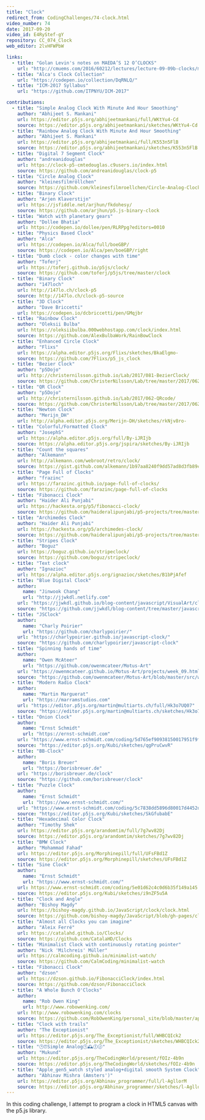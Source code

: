 ```yaml
---
title: "Clock"
redirect_from: CodingChallenges/74-clock.html
video_number: 74
date: 2017-09-20
video_id: E4RyStef-gY
repository: CC_074_Clock
web_editor: 2lvHFWPbW

links:
  - title: "Golan Levin's notes on MAEDA’S 12 O’CLOCKS"
    url: "http://cmuems.com/2016/60212/lectures/lecture-09-09b-clocks/maedas-clocks/"
  - title: "Alca's Clock Collection"
    url: "https://codepen.io/collection/DqRNLQ/"
  - title: "ICM-2017 Syllabus"
    url: "https://github.com/ITPNYU/ICM-2017"

contributions:
  - title: "Simple Analog Clock With Minute And Hour Smoothing"
    author: "Abhijeet S. Mankani"
    url: https://editor.p5js.org/abhijeetmankani/full/WKtYu4-Cd
    source: https://editor.p5js.org/abhijeetmankani/sketches/WKtYu4-Cd
  - title: "Rainbow Analog Clock With Minute And Hour Smoothing"
    author: "Abhijeet S. Mankani"
    url: https://editor.p5js.org/abhijeetmankani/full/K553n5FlB
    source: https://editor.p5js.org/abhijeetmankani/sketches/K553n5FlB
  - title: "Digital 7 Segment Clock"
    author: "andreanidouglas"
    url: https://clock-p5-cmtedouglas.c9users.io/index.html
    source: https://github.com/andreanidouglas/clock-p5
  - title: "Circle Analog Clock"
    author: "kleinesfilmröllchen"
    source: https://github.com/kleinesfilmroellchen/Circle-Analog-Clock
  - title: "Binary Clock"
    author: "Arjen Klaverstijn"
    url: https://jsfiddle.net/arjhun/fkdohesy/
    source: https://github.com/arjhun/p5.js-binary-clock
  - title: "Watch with planetary gears"
    author: "Dollee Bhatia"
    url: https://codepen.io/dollee/pen/RLRPpg?editors=0010
  - title: "Physics Based Clock"
    author: "Alca"
    url: https://codepen.io/Alca/full/boeGBP/
    source: https://codepen.io/Alca/pen/boeGBP/right
  - title: "Dumb clock - color changes with time"
    author: "Toferj"
    url: https://toferj.github.io/p5js/clock/
    source: https://github.com/toferj/p5js/tree/master/clock
  - title: "Binary Clock"
    author: "147loch"
    url: http://147lo.ch/clock-p5
    source: http://147lo.ch/clock-p5-source
  - title: "3D Clock"
    author: "Dave Briccetti"
    url: https://codepen.io/dcbriccetti/pen/GMqjbr
  - title: "Rainbow Clock"
    author: "Oleksii Bulba"
    url: https://oleksiibulba.000webhostapp.com/clock/index.html
    source: https://github.com/AlexBulbaWork/RainBowClock
  - title: "Enhanced Circle Clock"
    author: "Flixs"
    url: https://alpha.editor.p5js.org/Flixs/sketches/BkaElgmo-
    source: https://github.com/7Flixs/p5_js_clock
  - title: "Bezier Clock"
    author: "p5Dojo"
    url: http://christernilsson.github.io/Lab/2017/081-BezierClock/
    source: https://github.com/ChristerNilsson/Lab/tree/master/2017/062-QRcode
  - title: "QR Clock"
    author: "p5Dojo"
    url: http://christernilsson.github.io/Lab/2017/062-QRcode/
    source: https://github.com/ChristerNilsson/Lab/tree/master/2017/062-QRcode
  - title: "Newton Clock"
    author: "Merijn_DH"
    url: http://alpha.editor.p5js.org/Merijn-DH/sketches/rkNjv8ro-
  - title: "Colorful/Formatted Clock"
    author: "JosephS"
    url: https://alpha.editor.p5js.org/full/By-iJRIjb
    source: https://alpha.editor.p5js.org/jspira/sketches/By-iJRIjb
  - title: "Count the squares"
    author: "Alkemann"
    url: http://alkemann.com/webroot/retro/clock/
    source: https://gist.github.com/alkemann/1b97aa8240f9dd57ad8d3fb89cd96eae
  - title: "Page Full of Clocks"
    author: "frazinc"
    url: https://farazinc.github.io/page-full-of-clocks/
    source: https://github.com/farazinc/page-full-of-clocks
  - title: "Fibonacci Clock"
    author: "Haider Ali Punjabi"
    url: https://hackesta.org/p5/fibonacci-clock/
    source: https://github.com/haideralipunjabi/p5-projects/tree/master/fibonacci-clock
  - title: "Archimedes Clock"
    author: "Haider Ali Punjabi"
    url: https://hackesta.org/p5/archimedes-clock/
    source: https://github.com/haideralipunjabi/p5-projects/tree/master/archimedes-clock
  - title: "Stripes Clock"
    author: "Boguz"
    url: https://boguz.github.io/stripeclock/
    source: https://github.com/boguz/stripeclock/
  - title: "Text clock"
    author: "Ignazioc"
    url: https://alpha.editor.p5js.org/ignazioc/sketches/B1bPjAfef
  - title: "Blue Digital Clock"
    author:
      name: "Jinwook Chang"
      url: "http://jjwkdl.netlify.com"
    url: "https://jjwkdl.github.io/blog-content/javascript/VisualArt/clock/"
    source: "https://github.com/jjwkdl/blog-content/tree/master/javascript/VisualArt/clock"
  - title: "JSClock"
    author:
      name: "Charly Poirier"
      url: "https://github.com/charlypoirier/"
    url: "https://charlypoirier.github.io/javascript-clock/"
    source: "https://github.com/charlypoirier/javascript-clock"
  - title: "Spinning hands of time"
    author:
      name: "Owen McAteer"
      url: "https://github.com/owenmcateer/Motus-Art"
    url: "https://owenmcateer.github.io/Motus-Art/projects/week_09.html"
    source: "https://github.com/owenmcateer/Motus-Art/blob/master/src/week_09/main.js"
  - title: "Modern Radio Clock"
    author:
      name: "Martin Marguerat"
      url: "https://marramstudios.com"
    url: "https://editor.p5js.org/martin@multiarts.ch/full/Hk3o7UQ07"
    source: "https://editor.p5js.org/martin@multiarts.ch/sketches/Hk3o7UQ07"
  - title: "Onion Clock"
    author:
      name: "Ernst Schmidt"
      url: "https://ernst-schmidt.com"
    url: "https://www.ernst-schmidt.com/coding/5d765ef90938150017951f9f"
    source: "https://editor.p5js.org/Kubi/sketches/qgPruCwvR"
  - title: "BB-Clock"
    author:
      name: "Boris Breuer"
      url: "https://borisbreuer.de"
    url: "https://borisbreuer.de/clock"
    source: "https://github.com/borisbreuer/clock"
  - title: "Puzzle Clock"
    author:
      name: "Ernst Schmidt"
      url: "https://www.ernst-schmidt.com/"
    url: "https://www.ernst-schmidt.com/coding/5c7838dd5896d80017d4452d"
    source: "https://editor.p5js.org/Kubi/sketches/SkGfubabE"
  - title: "Hexadecimal Color Clock"
    author: "Timothy Shek"
    url: https://editor.p5js.org/arandomtim/full/7g7wv82Dj
    source: https://editor.p5js.org/arandomtim/sketches/7g7wv82Dj
  - title: "BMW Clock"
    author: "Mohammad Fahad"
    url: https://editor.p5js.org/Morphinepill/full/UFsFBd1Z
    source: https://editor.p5js.org/Morphinepill/sketches/UFsFBd1Z
  - title: "Sine Clock"
    author:
      name: "Ernst Schmidt"
      url: "https://www.ernst-schmidt.com/"
    url: https://www.ernst-schmidt.com/coding/5e01d62c4c0d6b35f149a145
    source: https://editor.p5js.org/Kubi/sketches/i9nZF5u5A
  - title: "Clock and Angle"
    author: "Bishoy Magdy"
    url: https://bishoy-magdy.github.io/JavaScript/clock/clock.html
    source: https://github.com/bishoy-magdy/JavaScript/blob/gh-pages/clock/script/clock.js
  - title: "Almost all Clocks you can imagine"
    author: "Aleix Ferré"
    url: https://catalahd.github.io/Clocks/
    source: https://github.com/CatalaHD/Clocks
  - title: "Minimalist Clock with continuously rotating pointer"
    author: "Nick 'Milchreis' Müller"
    url: https://calmcoding.github.io/minimalist-watch/
    source: https://github.com/CalmCoding/minimalist-watch
  - title: "Fibonacci Clock"
    author: "dzson"
    url: https://dzson.github.io/FibonacciClock/index.html
    source: https://github.com/dzson/FibonacciClock
  - title: "A Whole Bunch O'Clocks"
    author:
      name: "Rob Owen King"
      url: http://www.robowenking.com/
    url: http://www.robowenking.com/clocks
    source: https://github.com/RobOwenKing/personal_site/blob/master/app/javascript/packs/projects/clocks.js
  - title: "Clock with trails"
    author: "The Exceptionist"
    url: https://editor.p5js.org/The_Exceptionist/full/WHBCQIck2
    source: https://editor.p5js.org/The_Exceptionist/sketches/WHBCQIck2
  - title: "🕒⏰Simple Analog🕓🕰🕕🕜"
    author: "Mukund"
    url: https://editor.p5js.org/TheCodingWorld/present/fOIz-4b9n
    source: https://editor.p5js.org/TheCodingWorld/sketches/fOIz-4b9n
  - title: "Apple_gen5_watch styled analog+digital smooth System Clock"
    author: "Abhinav Mishra (Amsters')"
    url: https://editor.p5js.org/Abhinav_programmer/full/l-AgllorM
    source: https://editor.p5js.org/Abhinav_programmer/sketches/l-AgllorM
---
```


In this coding challenge, I attempt to program a clock in HTML5 canvas with the p5.js library.
